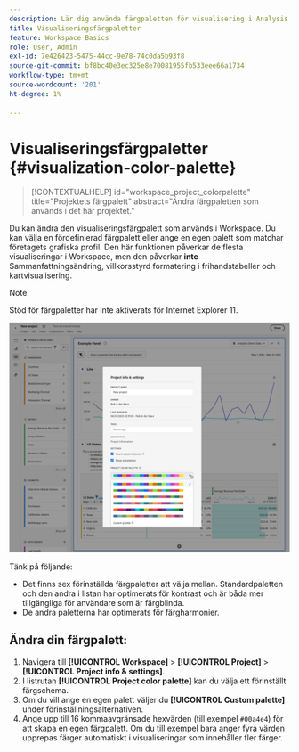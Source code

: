 ```yaml
---
description: Lär dig använda färgpaletten för visualisering i Analysis Workspace.
title: Visualiseringsfärgpaletter
feature: Workspace Basics
role: User, Admin
exl-id: 7e426423-5475-44cc-9e78-74c0da5b93f8
source-git-commit: bf8bc40e3ec325e8e70081955fb533eee66a1734
workflow-type: tm+mt
source-wordcount: '201'
ht-degree: 1%

---
```


# Visualiseringsfärgpaletter {#visualization-color-palette}

<!-- markdownlint-disable MD034 -->

>[!CONTEXTUALHELP]
>id="workspace_project_colorpalette"
>title="Projektets färgpalett"
>abstract="Ändra färgpaletten som används i det här projektet."

<!-- markdownlint-enable MD034 -->


Du kan ändra den visualiseringsfärgpalett som används i Workspace. Du kan välja en fördefinierad färgpalett eller ange en egen palett som matchar företagets grafiska profil. Den här funktionen påverkar de flesta visualiseringar i Workspace, men den påverkar **inte** Sammanfattningsändring, villkorsstyrd formatering i frihandstabeller och kartvisualisering.

>[!NOTE]
>
>Stöd för färgpaletter har inte aktiverats för Internet Explorer 11.

![Fönstret Projektinformation och inställningar.](assets/color-palette.png)

Tänk på följande:

* Det finns sex förinställda färgpaletter att välja mellan. Standardpaletten och den andra i listan har optimerats för kontrast och är båda mer tillgängliga för användare som är färgblinda.
* De andra paletterna har optimerats för färgharmonier.

## Ändra din färgpalett:

1. Navigera till **[!UICONTROL Workspace]** > **[!UICONTROL Project]** > **[!UICONTROL Project info & settings]**.
1. I listrutan **[!UICONTROL Project color palette]** kan du välja ett förinställt färgschema.
1. Om du vill ange en egen palett väljer du **[!UICONTROL Custom palette]** under förinställningsalternativen.
1. Ange upp till 16 kommaavgränsade hexvärden (till exempel `#00a4e4`) för att skapa en egen färgpalett. Om du till exempel bara anger fyra värden upprepas färger automatiskt i visualiseringar som innehåller fler färger.


<!--
# Visualization Color Palettes {#visualization-color-palettes}

>[!CONTEXTUALHELP]
>id="workspace_project_colorpalette"
>title="Project color palette"
>abstract="Change the color palette used in this project."

You can change the visualization color palette used in Workspace by choosing a different color palette or by specifying your own palette that could match your company's branding colors. This feature affects most visualizations in Workspace, but it does **not** affect [!UICONTROL Summary Change], conditional formatting in [!UICONTROL Freeform] tables, and the [!UICONTROL Map] visualization.

>[!NOTE]
>
>Color palette support is not enabled for Internet Explorer 11.

![](assets/color_palettes.png)

Keep in mind:

* There are five pre-set color palettes to choose from. The default palette and the one below have been optimized for optimal contrast and are both more accessible for those who are color blind.
* The third to the fifth color palettes below the top two have been optimized for color harmony.

## Change your [!UICONTROL color palette]:



>[!BEGINSHADEBOX]

See ![VideoCheckedOut](/help/assets/icons/VideoCheckedOut.svg) [Using a custom color palette](https://video.tv.adobe.com/v/23876?quality=12&learn=on){target="_blank"} for a demo video.

>[!ENDSHADEBOX]


1. Navigate to **[!UICONTROL Workspace]** > **[!UICONTROL Project]** > **[!UICONTROL Project Info & Settings]**.
1. From the **[!UICONTROL Project Color Palette]** drop-down list, you can pick one of five pre-set color schemes.

   ![](assets/custom_palette.png)

1. To specify your own palette, select **[!UICONTROL Custom Palette]** below the pre-set options.
1. Specify up to 16 comma-separated hexadecimal values (for example, #00a4e4) for the colors you intend to use. If, for example, you want to use only four values, these colors will automatically be repeated in visualizations that contain more colors.
-->